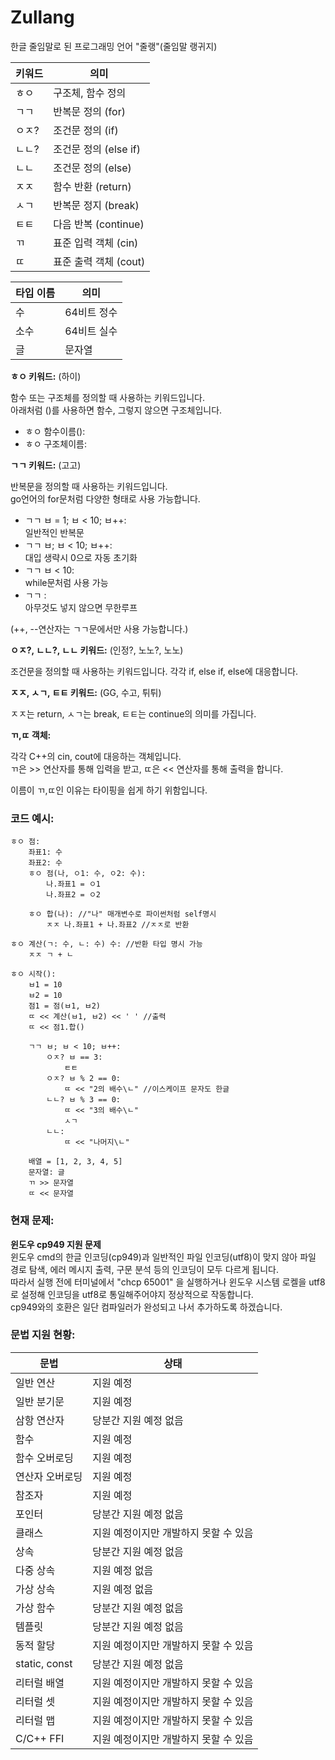 # Zullang

한글 줄임말로 된 프로그래밍 언어 "줄랭"(줄임말 랭귀지)

| 키워드 | 의미               |
|-----|------------------|
| ㅎㅇ  | 구조체, 함수 정의       |
| ㄱㄱ  | 반복문 정의 (for)     |
| ㅇㅈ? | 조건문 정의 (if)      |
| ㄴㄴ? | 조건문 정의 (else if) |
| ㄴㄴ  | 조건문 정의 (else)    |
| ㅈㅈ  | 함수 반환 (return)   |
| ㅅㄱ  | 반복문 정지 (break)   |
| ㅌㅌ  | 다음 반복 (continue) |
| ㄲ   | 표준 입력 객체 (cin)   |
| ㄸ   | 표준 출력 객체 (cout)  |

| 타입 이름 | 의미      |
|-------|---------|
| 수     | 64비트 정수 |
| 소수    | 64비트 실수 |
| 글     | 문자열     |

**ㅎㅇ 키워드:** (하이)

함수 또는 구조체를 정의할 때 사용하는 키워드입니다.   
아래처럼 ()를 사용하면 함수, 그렇지 않으면 구조체입니다.

- ㅎㅇ 함수이름():
- ㅎㅇ 구조체이름:

**ㄱㄱ 키워드:** (고고)

반복문을 정의할 때 사용하는 키워드입니다.   
go언어의 for문처럼 다양한 형태로 사용 가능합니다.

- ㄱㄱ ㅂ = 1; ㅂ < 10; ㅂ++:   
  일반적인 반복문
- ㄱㄱ ㅂ; ㅂ < 10; ㅂ++:   
  대입 생략시 0으로 자동 초기화
- ㄱㄱ ㅂ < 10:   
  while문처럼 사용 가능
- ㄱㄱ :   
  아무것도 넣지 않으면 무한루프

(++, --연산자는 ㄱㄱ문에서만 사용 가능합니다.)

**ㅇㅈ?, ㄴㄴ?, ㄴㄴ 키워드:** (인정?, 노노?, 노노)

조건문을 정의할 때 사용하는 키워드입니다. 각각 if, else if, else에 대응합니다.

**ㅈㅈ, ㅅㄱ, ㅌㅌ 키워드:** (GG, 수고, 튀튀)

ㅈㅈ는 return, ㅅㄱ는 break, ㅌㅌ는 continue의 의미를 가집니다.

**ㄲ,ㄸ 객체:**

각각 C++의 cin, cout에 대응하는 객체입니다.  
ㄲ은 >> 연산자를 통해 입력을 받고, ㄸ은 << 연산자를 통해 출력을 합니다.

이름이 ㄲ,ㄸ인 이유는 타이핑을 쉽게 하기 위함입니다.

### 코드 예시:

``` 
ㅎㅇ 점:
    좌표1: 수
    좌표2: 수
    ㅎㅇ 점(나, ㅇ1: 수, ㅇ2: 수):
        나.좌표1 = ㅇ1
        나.좌표2 = ㅇ2
    
    ㅎㅇ 합(나): //"나" 매개변수로 파이썬처럼 self명시
        ㅈㅈ 나.좌표1 + 나.좌표2 //ㅈㅈ로 반환

ㅎㅇ 계산(ㄱ: 수, ㄴ: 수) 수: //반환 타입 명시 가능
    ㅈㅈ ㄱ + ㄴ

ㅎㅇ 시작():
    ㅂ1 = 10
    ㅂ2 = 10
    점1 = 점(ㅂ1, ㅂ2)
    ㄸ << 계산(ㅂ1, ㅂ2) << ' ' //출력
    ㄸ << 점1.합()
    
    ㄱㄱ ㅂ; ㅂ < 10; ㅂ++:
        ㅇㅈ? ㅂ == 3:
            ㅌㅌ
        ㅇㅈ? ㅂ % 2 == 0:
            ㄸ << "2의 배수\ㄴ" //이스케이프 문자도 한글
        ㄴㄴ? ㅂ % 3 == 0:
            ㄸ << "3의 배수\ㄴ"
            ㅅㄱ
        ㄴㄴ:
            ㄸ << "나머지\ㄴ"
            
    배열 = [1, 2, 3, 4, 5]
    문자열: 글
    ㄲ >> 문자열
    ㄸ << 문자열

```

### 현재 문제:

**윈도우 cp949 지원 문제**   
윈도우 cmd의 한글 인코딩(cp949)과 일반적인 파일 인코딩(utf8)이 맞지 않아
파일 경로 탐색, 에러 메시지 출력, 구문 분석 등의 인코딩이 모두 다르게 됩니다.   
따라서 실행 전에 터미널에서 "chcp 65001" 을 실행하거나 윈도우 시스템 로켈을 utf8로 설정해 인코딩을 utf8로 통일해주어야지 정상적으로 작동합니다.   
cp949와의 호환은 일단 컴파일러가 완성되고 나서 추가하도록 하겠습니다.

### 문법 지원 현황:

| 문법            | 상태                    |
|---------------|-----------------------|
| 일반 연산         | 지원 예정                 |
| 일반 분기문        | 지원 예정                 |
| 삼항 연산자        | 당분간 지원 예정 없음          |
| 함수            | 지원 예정                 |
| 함수 오버로딩       | 지원 예정                 |
| 연산자 오버로딩      | 지원 예정                 |
| 참조자           | 지원 예정                 |
| 포인터           | 당분간 지원 예정 없음          |
| 클래스           | 지원 예정이지만 개발하지 못할 수 있음 |
| 상속            | 당분간 지원 예정 없음          |
| 다중 상속         | 지원 예정 없음              |
| 가상 상속         | 지원 예정 없음              |
| 가상 함수         | 당분간 지원 예정 없음          |
| 템플릿           | 당분간 지원 예정 없음          |
| 동적 할당         | 지원 예정이지만 개발하지 못할 수 있음 |
| static, const | 당분간 지원 예정 없음          |
| 리터럴 배열        | 지원 예정이지만 개발하지 못할 수 있음 |
| 리터럴 셋         | 지원 예정이지만 개발하지 못할 수 있음 |
| 리터럴 맵         | 지원 예정이지만 개발하지 못할 수 있음 |
| C/C++ FFI     | 지원 예정이지만 개발하지 못할 수 있음 |
